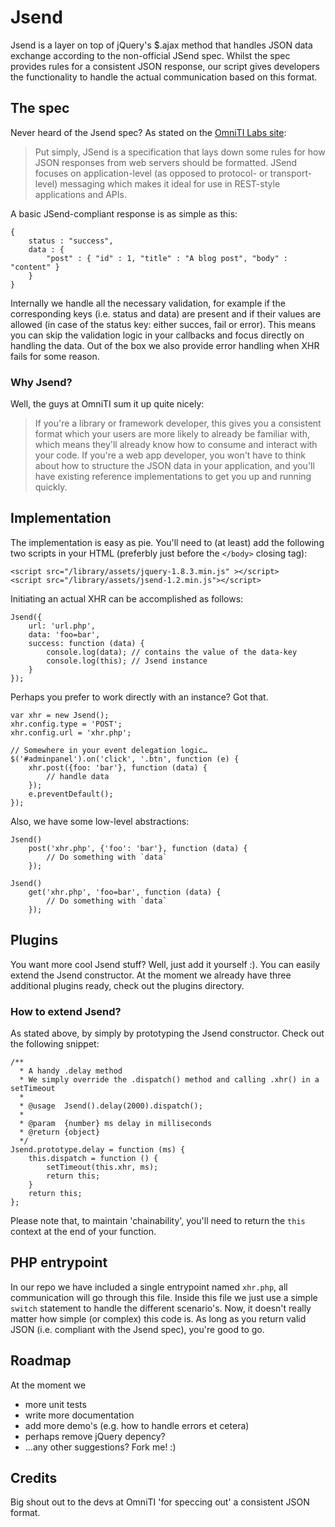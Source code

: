 Jsend
=====

Jsend is a layer on top of jQuery's $.ajax method that handles JSON data exchange according to the non-official JSend spec. Whilst the spec provides rules for a consistent JSON response, our script gives developers the functionality to handle the actual communication based on this format.

## The spec
Never heard of the Jsend spec? As stated on the [OmniTI Labs site](http://labs.omniti.com/labs/jsend):

> Put simply, JSend is a specification that lays down some rules for how JSON responses from web servers should be formatted. JSend focuses on application-level (as opposed to protocol- or transport-level) messaging which makes it ideal for use in REST-style applications and APIs.

A basic JSend-compliant response is as simple as this:

	{
		status : "success",
		data : {
			"post" : { "id" : 1, "title" : "A blog post", "body" : "content" }
		}
	}

Internally we handle all the necessary validation, for example if the corresponding keys (i.e. status and data) are present and if their values are allowed (in case of the status key: either succes, fail or error). This means you can skip the validation logic in your callbacks and focus directly on handling the data. Out of the box we also provide error handling when XHR fails for some reason.

### Why Jsend?
Well, the guys at OmniTI sum it up quite nicely:

> If you're a library or framework developer, this gives you a consistent format which your users are more likely to already be familiar with, which means they'll already know how to consume and interact with your code. If you're a web app developer, you won't have to think about how to structure the JSON data in your application, and you'll have existing reference implementations to get you up and running quickly.


## Implementation
The implementation is easy as pie. You'll need to (at least) add the following two scripts in your HTML (preferbly just before the `</body>` closing tag):

	<script src="/library/assets/jquery-1.8.3.min.js" ></script>
	<script src="/library/assets/jsend-1.2.min.js"></script>

Initiating an actual XHR can be accomplished as follows:

	Jsend({
		url: 'url.php',
		data: 'foo=bar',
		success: function (data) {
			console.log(data); // contains the value of the data-key
			console.log(this); // Jsend instance
		}
	});

Perhaps you prefer to work directly with an instance? Got that.

	var xhr = new Jsend();
	xhr.config.type = 'POST';
	xhr.config.url = 'xhr.php';
	
	// Somewhere in your event delegation logic…
	$('#adminpanel').on('click', '.btn', function (e) {
		xhr.post({foo: 'bar'}, function (data) {
			// handle data
		});
		e.preventDefault();
	});

Also, we have some low-level abstractions:

	Jsend()
		post('xhr.php', {'foo': 'bar'}, function (data) {
			// Do something with `data`
		});
		
	Jsend()
		get('xhr.php', 'foo=bar', function (data) {
			// Do something with `data`
		});	

## Plugins
You want more cool Jsend stuff? Well, just add it yourself :). You can easily extend the Jsend constructor. At the moment we already have three additional plugins ready, check out the plugins directory.

### How to extend Jsend?
As stated above, by simply by prototyping the Jsend constructor. Check out the following snippet:

	/**
 	  * A handy .delay method
	  * We simply override the .dispatch() method and calling .xhr() in a setTimeout
	  *
	  * @usage  Jsend().delay(2000).dispatch();
	  *
	  * @param  {number} ms delay in milliseconds
	  * @return {object}
	  */
	Jsend.prototype.delay = function (ms) {
		this.dispatch = function () {
			setTimeout(this.xhr, ms);
			return this;
		}
		return this;
	};

Please note that, to maintain 'chainability', you'll need to return the `this` context at the end of your function.

## PHP entrypoint
In our repo we have included a single entrypoint named `xhr.php`, all communication will go through this file. Inside this file we just use a simple `switch` statement to handle the different scenario's. Now, it doesn't really matter how simple (or complex) this code is. As long as you return valid JSON (i.e. compliant with the Jsend spec), you're good to go.

## Roadmap
At the moment we

* more unit tests
* write more documentation
* add more demo's (e.g. how to handle errors et cetera)
* perhaps remove jQuery depency?
* …any other suggestions? Fork me! :)

## Credits
Big shout out to the devs at OmniTI 'for speccing out' a consistent JSON format.
